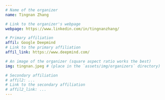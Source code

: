 ```yaml
---
# Name of the organizer
name: Tingnan Zhang

# Link to the organizer's webpage
webpage: https://www.linkedin.com/in/tingnanzhang/

# Primary affiliation
affil: Google Deepmind
# Link to the primary affiliation
affil_link: https://www.deepmind.com/

# An image of the organizer (square aspect ratio works the best)
img: tingnan.jpeg # (place in the `assets/img/organizers` directory)

# Secondary affiliation
# affil2: ...
# Link to the secondary affiliation
# affil2_link: ...
---
```


